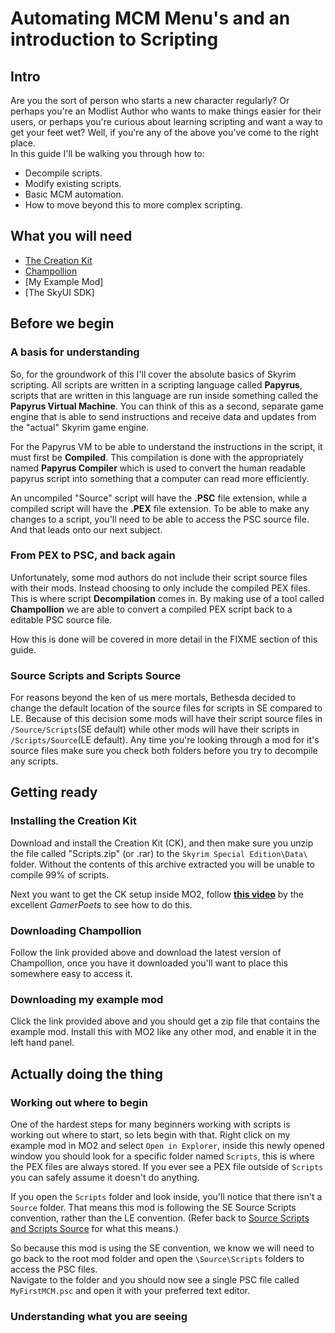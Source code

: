 # Automating MCM Menu's and an introduction to Scripting

## Intro

Are you the sort of person who starts a new character regularly? Or perhaps you're an Modlist Author who wants to make things easier for their users, or perhaps you're curious about learning scripting and want a way to get your feet wet? Well, if you're any of the above you've come to the right place.  
In this guide I'll be walking you through how to:  

- Decompile scripts.
- Modify existing scripts.
- Basic MCM automation.
- How to move beyond this to more complex scripting.  

## What you will need

- [The Creation Kit](https://www.creationkit.com/index.php?title=Category:Getting_Started#Installing_the_Creation_Kit)
- [Champollion](https://www.nexusmods.com/skyrim/mods/35307/?tab=files)
- [My Example Mod]
- [The SkyUI SDK]

## Before we begin

### A basis for understanding

So, for the groundwork of this I'll cover the absolute basics of Skyrim scripting. All scripts are written in a scripting language called **Papyrus**, scripts that are written in this language are run inside something called the **Papyrus Virtual Machine**. You can think of this as a second, separate game engine that is able to send instructions and receive data and updates from the "actual" Skyrim game engine.  

For the Papyrus VM to be able to understand the instructions in the script, it must first be **Compiled**.  This compilation is done with the appropriately named **Papyrus Compiler** which is used to convert the human readable papyrus script into something that a computer can read more efficiently.  

An uncompiled "Source" script will have the **.PSC** file extension, while a compiled script will have the **.PEX** file extension. To be able to make any changes to a script, you'll need to be able to access the PSC source file. And that leads onto our next subject.

### From PEX to PSC, and back again

Unfortunately, some mod authors do not include their script source files with their mods. Instead choosing to only include the compiled PEX files. This is where script **Decompilation** comes in. By making use of a tool called **Champollion** we are able to convert a compiled PEX script back to a editable PSC source file.  

How this is done will be covered in more detail in the FIXME section of this guide.

### Source Scripts and Scripts Source

For reasons beyond the ken of us mere mortals, Bethesda decided to change the default location of the source files for scripts in SE compared to LE. Because of this decision some mods will have their script source files in ``/Source/Scripts``(SE default) while other mods will have their scripts in ``/Scripts/Source``(LE default). Any time you're looking through a mod for it's source files make sure you check both folders before you try to decompile any scripts.

## Getting ready

### Installing the Creation Kit

Download and install the Creation Kit (CK), and then make sure you unzip the file called "Scripts.zip" (or .rar) to the ``Skyrim Special Edition\Data\`` folder. Without the contents of this archive extracted you will be unable to compile 99% of scripts.

Next you want to get the CK setup inside MO2, follow __[this video](https://www.youtube.com/watch?v=Dq1F62MOviY)__ by the excellent _GamerPoets_ to see how to do this.

### Downloading Champollion

Follow the link provided above and download the latest version of Champollion, once you have it downloaded you'll want to place this somewhere easy to access it.

### Downloading my example mod

Click the link provided above and you should get a zip file that contains the example mod. Install this with MO2 like any other mod, and enable it in the left hand panel.

## Actually doing the thing

### Working out where to begin

One of the hardest steps for many beginners working with scripts is working out where to start, so lets begin with that. Right click on my example mod in MO2 and select ``Open in Explorer``, inside this newly opened window you should look for a specific folder named ``Scripts``, this is where the PEX files are always stored. If you ever see a PEX file outside of ``Scripts`` you can safely assume it doesn't do anything.

If you open the ``Scripts`` folder and look inside, you'll notice that there isn't a ``Source`` folder. That means this mod is following the SE Source Scripts convention, rather than the LE convention. (Refer back to [Source Scripts and Scripts Source](###-Source-Scripts-and-Scripts-Source) for what this means.)

So because this mod is using the SE convention, we know we will need to go back to the root mod folder and open the ``\Source\Scripts`` folders to access the PSC files.  
Navigate to the folder and you should now see a single PSC file called ``MyFirstMCM.psc`` and open it with your preferred text editor.

### Understanding what you are seeing

